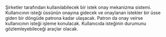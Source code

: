 Şirketler tarafından kullanılabilecek bir istek onay mekanizma sistemi. Kullanıcının isteği üssünün onayına gidecek ve onaylanan istekler bir üsse giden bir döngüde patrona kadar ulaşacak. Patron da onay veirse kullanıcının isteği işleme konulacak. Kullanıcıda isteğinin durumunu gözlemleyebileceği araçlar olacak.
